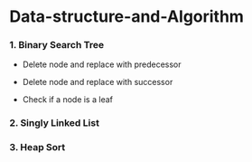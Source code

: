 # Data-structure-and-Algorithm

 ### 1. Binary Search Tree
 
  - Delete node and replace with predecessor
 
  - Delete node and replace with successor
  
  - Check if a node is a leaf


### 2. Singly Linked List

### 3. Heap Sort
